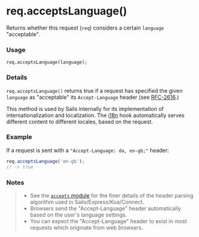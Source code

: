 # req.acceptsLanguage()

Returns whether this request (`req`) considers a certain `language` "acceptable".


### Usage

```usage
req.acceptsLanguage(language);
```

### Details

`req.acceptsLanguage()` returns true if a request has specified the given `language` as "acceptable" its `Accept-Language` header (see [RFC-2616](http://www.w3.org/Protocols/rfc2616/rfc2616-sec14.html#sec14.4).)

This method is used by Sails internally for its implementation of internationalization and localization.  The [i18n](http://sailsjs.com/documentation/concepts/Internationalization) hook automatically serves different content to different locales, based on the request.


### Example

If a request is sent with a `"Accept-Language: da, en-gb;"` header:

```js
req.acceptsLanguage('en-gb');
// -> true
```

### Notes
> + See the [`accepts` module](https://github.com/expressjs/accepts) for the finer details of the header parsing algorithm used in Sails/Express/Koa/Connect.
> + Browsers send the "Accept-Language" header automatically based on the user's language settings.
> + You can expect the "Accept-Language" header to exist in most requests which originate from web browsers.













<docmeta name="displayName" value="req.acceptsLanguage()">
<docmeta name="pageType" value="method">


